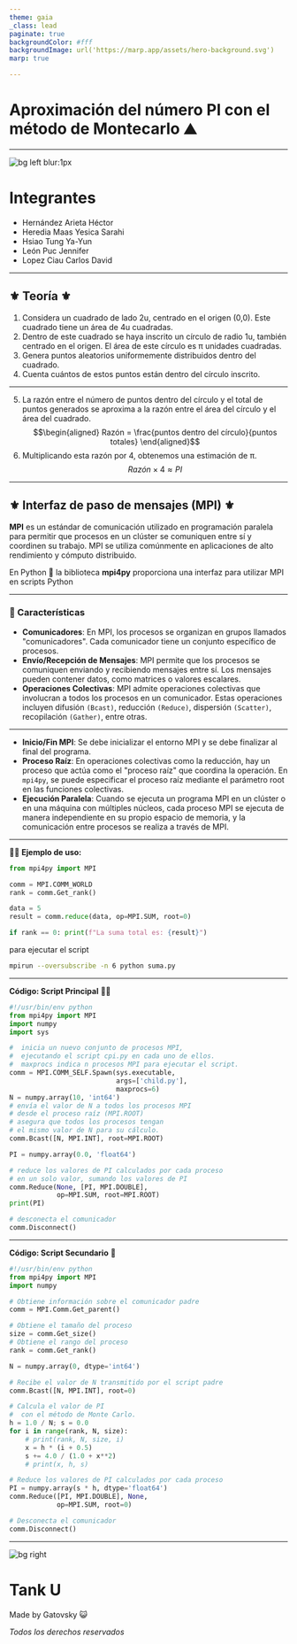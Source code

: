 ```yaml
---
theme: gaia
_class: lead
paginate: true
backgroundColor: #fff
backgroundImage: url('https://marp.app/assets/hero-background.svg')
marp: true

---
```


# Aproximación del número PI con el método de Montecarlo ⛰️

---

![bg left blur:1px](assets/circulo_inscrito.jpeg)

# Integrantes

* Hernández Arieta Héctor
* Heredia Maas Yesica Sarahi
* Hsiao Tung Ya-Yun
* León Puc Jennifer
* Lopez Ciau Carlos David

---

## ⚜️ Teoría ⚜️

1. Considera un cuadrado de lado 2u, centrado en el origen (0,0). Este cuadrado tiene un área de 4u cuadradas.
2. Dentro de este cuadrado se haya inscrito un círculo de radio 1u, también centrado en el origen. El área de este círculo es π unidades cuadradas.
3. Genera puntos aleatorios uniformemente distribuidos dentro del cuadrado.
4. Cuenta cuántos de estos puntos están dentro del círculo inscrito.
---
5. La razón entre el número de puntos dentro del círculo y el total de puntos generados se aproxima a la razón entre el área del círculo y el área del cuadrado. 
$$\begin{aligned} Razón = \frac{puntos dentro del círculo}{puntos totales} \end{aligned}$$
6. Multiplicando esta razón por 4, obtenemos una estimación de π. 
$$\begin{equation} Razón \times 4 \approx PI \end{equation}$$

---
## ⚜️ Interfaz de paso de mensajes (MPI) ⚜️

**MPI** es un estándar de comunicación utilizado en programación paralela para permitir que procesos en un clúster se comuniquen entre sí y coordinen su trabajo. MPI se utiliza comúnmente en aplicaciones de alto rendimiento y cómputo distribuido.


En Python 🐍 la biblioteca __mpi4py__ proporciona una interfaz para utilizar MPI en scripts Python

---

### 🧩 Características 

* **Comunicadores**: En MPI, los procesos se organizan en grupos llamados "comunicadores". Cada comunicador tiene un conjunto específico de procesos.
* **Envío/Recepción de Mensajes**: MPI permite que los procesos se comuniquen enviando y recibiendo mensajes entre sí. Los mensajes pueden contener datos, como matrices o valores escalares.
* **Operaciones Colectivas**: MPI admite operaciones colectivas que involucran a todos los procesos en un comunicador. Estas operaciones incluyen difusión `(Bcast)`, reducción `(Reduce)`, dispersión `(Scatter)`, recopilación `(Gather)`, entre otras.

---

* **Inicio/Fin MPI**: Se debe inicializar el entorno MPI y se debe finalizar al final del programa.
* **Proceso Raíz**: En operaciones colectivas como la reducción, hay un proceso que actúa como el "proceso raíz" que coordina la operación. En `mpi4py`, se puede especificar el proceso raíz mediante el parámetro root en las funciones colectivas.
* **Ejecución Paralela**: Cuando se ejecuta un programa MPI en un clúster o en una máquina con múltiples núcleos, cada proceso MPI se ejecuta de manera independiente en su propio espacio de memoria, y la comunicación entre procesos se realiza a través de MPI.

---

👨‍🏫 **Ejemplo de uso:**

```python
from mpi4py import MPI

comm = MPI.COMM_WORLD
rank = comm.Get_rank()

data = 5
result = comm.reduce(data, op=MPI.SUM, root=0)

if rank == 0: print(f"La suma total es: {result}")
``````

para ejecutar el script 

```bash
mpirun --oversubscribe -n 6 python suma.py
```

---

 **Código: Script Principal** 👨‍💻​

```python
#!/usr/bin/env python
from mpi4py import MPI
import numpy
import sys

#  inicia un nuevo conjunto de procesos MPI,
#  ejecutando el script cpi.py en cada uno de ellos.
#  maxprocs indica n procesos MPI para ejecutar el script.
comm = MPI.COMM_SELF.Spawn(sys.executable,
                           args=['child.py'],
                           maxprocs=6)
N = numpy.array(10, 'int64')
# envía el valor de N a todos los procesos MPI
# desde el proceso raíz (MPI.ROOT) 
# asegura que todos los procesos tengan 
# el mismo valor de N para su cálculo.
comm.Bcast([N, MPI.INT], root=MPI.ROOT)

PI = numpy.array(0.0, 'float64')

# reduce los valores de PI calculados por cada proceso
# en un solo valor, sumando los valores de PI
comm.Reduce(None, [PI, MPI.DOUBLE],
            op=MPI.SUM, root=MPI.ROOT)
print(PI)

# desconecta el comunicador
comm.Disconnect()
```

---

**Código: Script Secundario** 🐍

```python
#!/usr/bin/env python
from mpi4py import MPI
import numpy

# Obtiene información sobre el comunicador padre
comm = MPI.Comm.Get_parent()

# Obtiene el tamaño del proceso
size = comm.Get_size()
# Obtiene el rango del proceso
rank = comm.Get_rank()

N = numpy.array(0, dtype='int64')

# Recibe el valor de N transmitido por el script padre
comm.Bcast([N, MPI.INT], root=0)

# Calcula el valor de PI
#  con el método de Monte Carlo.
h = 1.0 / N; s = 0.0
for i in range(rank, N, size):
    # print(rank, N, size, i)
    x = h * (i + 0.5)
    s += 4.0 / (1.0 + x**2)
    # print(x, h, s)

# Reduce los valores de PI calculados por cada proceso
PI = numpy.array(s * h, dtype='float64')
comm.Reduce([PI, MPI.DOUBLE], None,
            op=MPI.SUM, root=0)

# Desconecta el comunicador
comm.Disconnect()
```

---

![bg right](assets/tanque.jpg)

# Tank U

Made by Gatovsky 😺


_Todos los derechos reservados_


